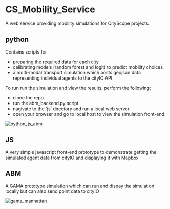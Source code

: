 # CS_Mobility_Service
A web service providing mobility simulations for CityScope projects.

## python
Contains scripts for 
- preparing the required data for each city
- calibrating models (random forest and logit) to predict mobility choices
- a multi-modal transport simulation which posts geojson data representing individual agents to the cityIO API

To run run the simulation and view the results, perform the following:
- clone the repo
- run the abm_backend.py script
- nagivate to the 'js' directory and run a local web server
- open your browser and go to local host to view the simulation front-end.

![python_js_abm](images/python_js_hamburg.gif)

## JS
A very simple javascript front-end prototype to demonstrate getting the simulated agent data from cityIO and displaying it with Mapbox

## ABM
A GAMA prototype simulation which can run and dispay the simulation locally but can also send point data to cityIO

![gama_manhattan](images/gama_manhattan.gif)
